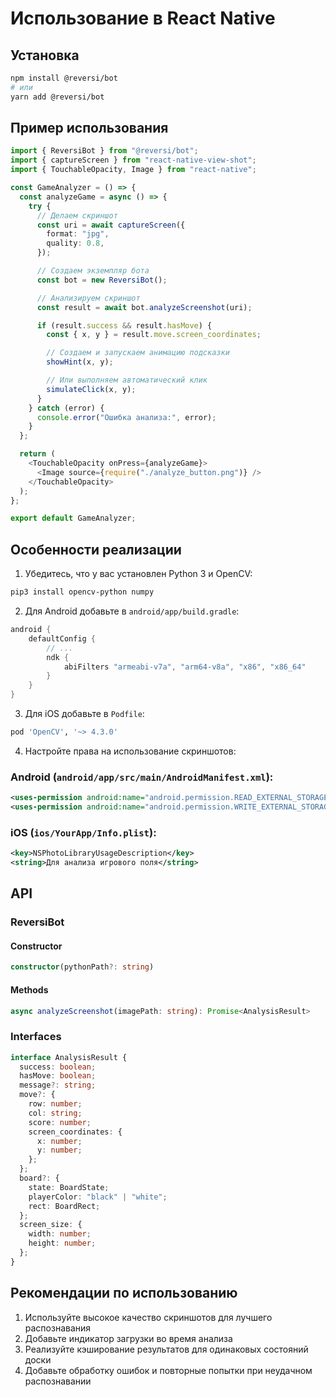 # Использование в React Native

## Установка

```bash
npm install @reversi/bot
# или
yarn add @reversi/bot
```

## Пример использования

```typescript
import { ReversiBot } from "@reversi/bot";
import { captureScreen } from "react-native-view-shot";
import { TouchableOpacity, Image } from "react-native";

const GameAnalyzer = () => {
  const analyzeGame = async () => {
    try {
      // Делаем скриншот
      const uri = await captureScreen({
        format: "jpg",
        quality: 0.8,
      });

      // Создаем экземпляр бота
      const bot = new ReversiBot();

      // Анализируем скриншот
      const result = await bot.analyzeScreenshot(uri);

      if (result.success && result.hasMove) {
        const { x, y } = result.move.screen_coordinates;

        // Создаем и запускаем анимацию подсказки
        showHint(x, y);

        // Или выполняем автоматический клик
        simulateClick(x, y);
      }
    } catch (error) {
      console.error("Ошибка анализа:", error);
    }
  };

  return (
    <TouchableOpacity onPress={analyzeGame}>
      <Image source={require("./analyze_button.png")} />
    </TouchableOpacity>
  );
};

export default GameAnalyzer;
```

## Особенности реализации

1. Убедитесь, что у вас установлен Python 3 и OpenCV:

```bash
pip3 install opencv-python numpy
```

2. Для Android добавьте в `android/app/build.gradle`:

```gradle
android {
    defaultConfig {
        // ...
        ndk {
            abiFilters "armeabi-v7a", "arm64-v8a", "x86", "x86_64"
        }
    }
}
```

3. Для iOS добавьте в `Podfile`:

```ruby
pod 'OpenCV', '~> 4.3.0'
```

4. Настройте права на использование скриншотов:

### Android (`android/app/src/main/AndroidManifest.xml`):

```xml
<uses-permission android:name="android.permission.READ_EXTERNAL_STORAGE" />
<uses-permission android:name="android.permission.WRITE_EXTERNAL_STORAGE" />
```

### iOS (`ios/YourApp/Info.plist`):

```xml
<key>NSPhotoLibraryUsageDescription</key>
<string>Для анализа игрового поля</string>
```

## API

### ReversiBot

#### Constructor

```typescript
constructor(pythonPath?: string)
```

#### Methods

```typescript
async analyzeScreenshot(imagePath: string): Promise<AnalysisResult>
```

### Interfaces

```typescript
interface AnalysisResult {
  success: boolean;
  hasMove: boolean;
  message?: string;
  move?: {
    row: number;
    col: string;
    score: number;
    screen_coordinates: {
      x: number;
      y: number;
    };
  };
  board?: {
    state: BoardState;
    playerColor: "black" | "white";
    rect: BoardRect;
  };
  screen_size: {
    width: number;
    height: number;
  };
}
```

## Рекомендации по использованию

1. Используйте высокое качество скриншотов для лучшего распознавания
2. Добавьте индикатор загрузки во время анализа
3. Реализуйте кэширование результатов для одинаковых состояний доски
4. Добавьте обработку ошибок и повторные попытки при неудачном распознавании
